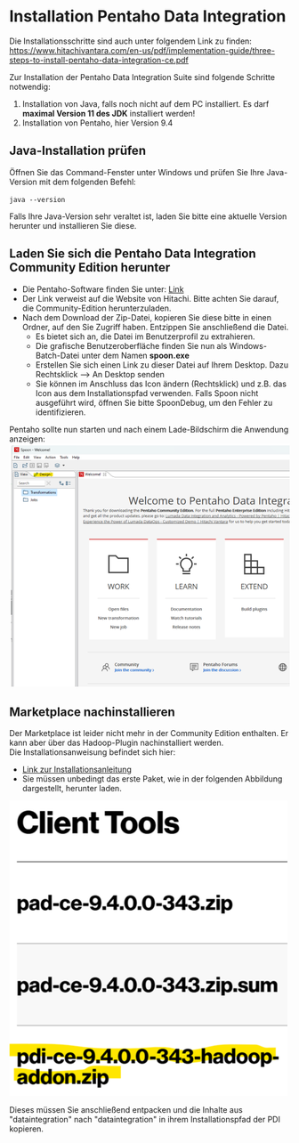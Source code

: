 # Installation Pentaho Data Integration

Die Installationsschritte sind auch unter folgendem Link zu finden: https://www.hitachivantara.com/en-us/pdf/implementation-guide/three-steps-to-install-pentaho-data-integration-ce.pdf

Zur Installation der Pentaho Data Integration Suite sind folgende Schritte notwendig:
1) Installation von Java, falls noch nicht auf dem PC installiert. Es darf **maximal Version 11 des JDK** installiert werden!
2) Installation von Pentaho, hier Version 9.4

## Java-Installation prüfen

Öffnen Sie das Command-Fenster unter Windows und prüfen Sie Ihre Java-Version mit dem folgenden Befehl:

`java --version`

Falls Ihre Java-Version sehr veraltet ist, laden Sie bitte eine aktuelle Version herunter und installieren Sie diese.

## Laden Sie sich die Pentaho Data Integration Community Edition herunter

* Die Pentaho-Software finden Sie unter: [Link](https://sourceforge.net/projects/pentaho/)
* Der Link verweist auf die Website von Hitachi.
Bitte achten Sie darauf, die Community-Edition herunterzuladen.
* Nach dem Download der Zip-Datei, kopieren Sie diese bitte in einen Ordner, auf den Sie Zugriff haben. Entzippen Sie anschließend die Datei. 
  * Es bietet sich an, die Datei im Benutzerprofil zu extrahieren.  
  * Die grafische Benutzeroberfläche finden Sie nun als Windows-Batch-Datei unter dem Namen **spoon.exe**
  * Erstellen Sie sich einen Link zu dieser Datei auf Ihrem Desktop. Dazu Rechtsklick --> An Desktop senden  
  * Sie können im Anschluss das Icon ändern (Rechtsklick) und z.B. das Icon aus dem Installationspfad verwenden.
Falls Spoon nicht ausgeführt wird, öffnen Sie bitte SpoonDebug, um den Fehler zu identifizieren.

Pentaho sollte nun starten und nach einem Lade-Bildschirm die Anwendung anzeigen:
![Image](image.png)

## Marketplace nachinstallieren

Der Marketplace ist leider nicht mehr in der Community Edition enthalten. Er kann aber über das Hadoop-Plugin nachinstalliert werden.  
Die Installationsanweisung befindet sich hier:  

* [Link zur Installationsanleitung](https://www.hitachivantara.com/en-us/pdf/implementation-guide/three-steps-to-install-pentaho-data-integration-ce.pdf)  
* Sie müssen unbedingt das erste Paket, wie in der folgenden Abbildung dargestellt, herunter laden.

![Image](image-1.png)

Dieses müssen Sie anschließend entpacken und die Inhalte aus "dataintegration" nach "dataintegration" in ihrem Installationspfad der PDI kopieren.

